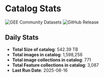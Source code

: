 # Catalog Stats

![GEE Community Datasets](https://img.shields.io/endpoint?url=https://gist.githubusercontent.com/samapriya/34bc0c1280d475d3a69e3b60a706226e/raw/community.json)
![GitHub Release](https://img.shields.io/github/v/release/samapriya/awesome-gee-community-datasets)

## Daily Stats

<!-- START_MARKER -->
* **Total Size of catalog**: 542.39 TB
* **Total images in catalog**: 1,598,256
* **Total image collections in catalog**: 771
* **Total Feature collections in catalog**: 3,087
* **Last Run Date**: 2025-08-16
<!-- END_MARKER -->
